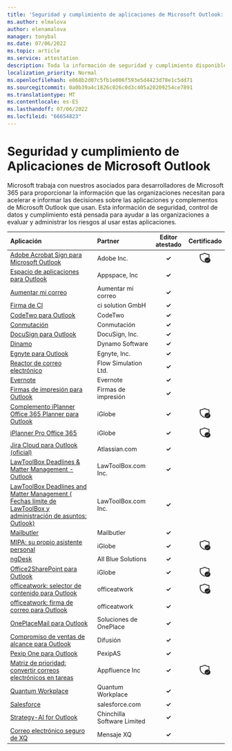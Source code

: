 ```yaml
---
title: 'Seguridad y cumplimiento de aplicaciones de Microsoft Outlook: todas las aplicaciones'
ms.author: elmalova
author: elenamalova
manager: tonybal
ms.date: 07/06/2022
ms.topic: article
ms.service: attestation
description: Toda la información de seguridad y cumplimiento disponible para todas las aplicaciones de Microsoft Outlook.
localization_priority: Normal
ms.openlocfilehash: e068b2d07c5fb1e006f593e5d4423d78e1c5dd71
ms.sourcegitcommit: 0a0b39a4c1826c026c0d3c405a20209254ce7891
ms.translationtype: MT
ms.contentlocale: es-ES
ms.lasthandoff: 07/06/2022
ms.locfileid: "66654823"
---
```

# <a name="microsoft-outlook-apps-security-and-compliance"></a>Seguridad y cumplimiento de Aplicaciones de Microsoft Outlook

Microsoft trabaja con nuestros asociados para desarrolladores de Microsoft 365 para proporcionar la información que las organizaciones necesitan para acelerar e informar las decisiones sobre las aplicaciones y complementos de Microsoft Outlook que usan. Esta información de seguridad, control de datos y cumplimiento está pensada para ayudar a las organizaciones a evaluar y administrar los riesgos al usar estas aplicaciones.

| **Aplicación** | **Partner** | **Editor atestado** | **Certificado** |
|:--------|:------------|:----------------------:|:-------------:|
| [Adobe Acrobat Sign para Microsoft Outlook](./adobe-inc-acrobat-sign-for-microsoft-outlook.md) | Adobe Inc. | **✓** | <img alt="Certified application badge" src="../media/certified-badge.png" height="25" width="25" /> |
| [Espacio de aplicaciones para Outlook](./appspace-inc-for-outlook.md) | Appspace, Inc | **✓** |  |
| [Aumentar mi correo](./boost-my-mail.md) | Aumentar mi correo | **✓** |  |
| [Firma de CI](./ci-solution-gmbh-signature.md) | ci solution GmbH | **✓** |  |
| [CodeTwo para Outlook](./codetwo-for-outlook.md) | CodeTwo | **✓** |  |
| [Conmutación](./commuty.md) | Conmutación | **✓** |  |
| [DocuSign para Outlook](./docusign-inc-for-outlook.md) | DocuSign, Inc. | **✓** |  |
| [Dinamo](./dynamo-software.md) | Dynamo Software | **✓** |  |
| [Egnyte para Outlook](./egnyte-inc-for-outlook.md) | Egnyte, Inc. | **✓** |  |
| [Reactor de correo electrónico](./flow-simulation-ltd-email-reactor.md) | Flow Simulation Ltd. | **✓** |  |
| [Evernote](./evernote.md) | Evernote | **✓** |  |
| [Firmas de impresión para Outlook](./impression-signatures-for-outlook.md) | Firmas de impresión | **✓** |  |
| [Complemento iPlanner Office 365 Planner para Outlook](./iglobe-iplanner-office-365-planner-add-in-for-outlook.md) | iGlobe | **✓** | <img alt="Certified application badge" src="../media/certified-badge.png" height="25" width="25" /> |
| [iPlanner Pro Office 365](./iglobe-iplanner-pro-office-365.md) | iGlobe | **✓** | <img alt="Certified application badge" src="../media/certified-badge.png" height="25" width="25" /> |
| [Jira Cloud para Outlook (oficial)](./atlassiancom-jira-cloud-for-outlook-official.md) | Atlassian.com | **✓** |  |
| [LawToolBox Deadlines &amp; Matter Management - Outlook](./lawtoolboxcom-inc-lawtoolbox-deadlinesmatter-management-outlook.md) | LawToolBox.com Inc. | **✓** |  |
| [LawToolBox Deadlines and Matter Management ( Fechas límite de LawToolBox y administración de asuntos: Outlook)](./lawtoolboxcom-inc-lawtoolbox-deadlines-and-matter-management-outlook.md) | LawToolBox.com Inc. | **✓** |  |
| [Mailbutler](./mailbutler.md) | Mailbutler | **✓** |  |
| [MIPA: su propio asistente personal](./iglobe-mipa-your-own-personal-assistant.md) | iGlobe | **✓** | <img alt="Certified application badge" src="../media/certified-badge.png" height="25" width="25" /> |
| [ngDesk](./all-blue-solutions-ngdesk.md) | All Blue Solutions | **✓** |  |
| [Office2SharePoint para Outlook](./iglobe-office2sharepoint-for-outlook.md) | iGlobe | **✓** | <img alt="Certified application badge" src="../media/certified-badge.png" height="25" width="25" /> |
| [officeatwork: selector de contenido para Outlook](./officeatwork-officeatworkcontent-chooser-for-outlook.md) | officeatwork | **✓** | <img alt="Certified application badge" src="../media/certified-badge.png" height="25" width="25" /> |
| [officeatwork: firma de correo para Outlook](./officeatwork-officeatworkmail-signature-for-outlook.md) | officeatwork | **✓** |  |
| [OnePlaceMail para Outlook](./oneplace-solutions-oneplacemail-for-outlook.md) | Soluciones de OnePlace | **✓** |  |
| [Compromiso de ventas de alcance para Outlook](./outreach-sales-engagement-for-outlook.md) | Difusión | **✓** |  |
| [Pexip One para Outlook](./pexipas-pexip-one-for-outlook.md) | PexipAS | **✓** |  |
| [Matriz de prioridad: convertir correos electrónicos en tareas](./appfluence-inc-priority-matrix-turn-emails-into-tasks.md) | Appfluence Inc | **✓** | <img alt="Certified application badge" src="../media/certified-badge.png" height="25" width="25" /> |
| [Quantum Workplace](./quantum-workplace.md) | Quantum Workplace | **✓** |  |
| [Salesforce](./salesforcecom-salesforce.md) | salesforce.com | **✓** |  |
| [Strategy-AI for Outlook](./chinchilla-software-limited-strategy-ai-for-outlook.md) | Chinchilla Software Limited | **✓** |  |
| [Correo electrónico seguro de XQ](./xq-message-secure-email.md) | Mensaje XQ | **✓** |  |
